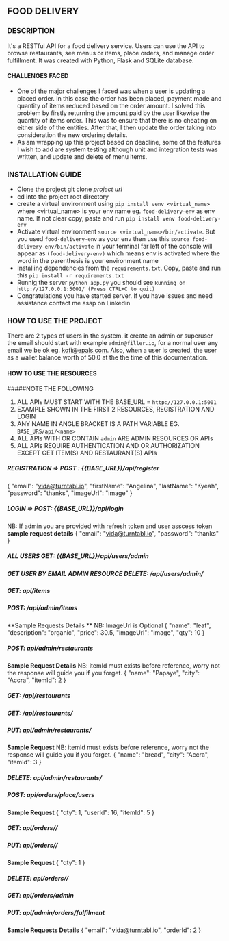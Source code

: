 ## FOOD DELIVERY 

### DESCRIPTION 
It's a RESTful API for a food delivery service. Users can use the API to browse restaurants, see menus or items, place orders, and manage order fulfillment. It was created with Python, Flask and SQLite database.

#### CHALLENGES FACED 
* One of the major challenges I faced was when a user is updating a placed order. In this case the order has been placed, payment made and quantity of items reduced based on the order amount. I solved this problem by firstly returning the amount paid by the user likewise the quantity of items order. This was to ensure that there is no cheating on either side of the entities. After that, I then update the order taking into consideration the new ordering details.
* As am wrapping up this project based on deadline, some of the features I wish to add are system testing although unit and integration tests was written,  and update and delete of menu items.

### INSTALLATION GUIDE 
* Clone the project git clone _project url_
* cd into the project root directory
* create a virtual environment using ```pip install venv <virtual_name>``` where <virtual_name> is your env name eg. ```food-delivery-env``` as env name. If not clear copy, paste and run ```pip install venv food-delivery-env```
* Activate virtual environment ```source <virtual_name>/bin/activate```. But you used ```food-delivery-env``` as your env then use this ```source food-delivery-env/bin/activate``` in your terminal far left of the console will appear as ```(food-delivery-env)``` which means env is activated where the word in the parenthesis is your environment name
* Installing dependencies from the ```requirements.txt```. Copy, paste and run this ```pip install -r requirements.txt```
* Runnig the server ```python app.py``` you should see ``` Running on http://127.0.0.1:5001/ (Press CTRL+C to quit) ```
* Congratulations you have started server. If you have issues and need assistance contact me asap on Linkedin

### HOW TO USE THE PROJECT 
There are 2 types of users in the system. it create an admin or superuser the email should start with <admin> example ```admin@filler.io```, for a normal user any email we be ok eg. kofi@epals.com. Also, when a user is created, the user as a wallet balance worth of 50.0 at the the time of this documentation.

#### HOW TO USE THE RESOURCES 

#####NOTE THE FOLLOWING 

1. ALL APIs MUST START WITH THE BASE_URL = ```http://127.0.0.1:5001```
2. EXAMPLE SHOWN IN THE FIRST 2 RESOURCES, REGISTRATION AND LOGIN
3. ANY NAME IN ANGLE BRACKET IS A PATH VARIABLE EG. ```BASE_URS/api/<name>```
4. ALL APIs WITH OR CONTAIN ```admin``` ARE ADMIN RESOURCES OR APIs
5. ALL APIs REQUIRE AUTHENTICATION AND OR AUTHORIZATION EXCEPT GET ITEM(S) AND RESTAURANT(S) APIs

##### REGISTRATION =>  POST : {{BASE_URL}}/api/register
 
 {
    "email": "vida@turntabl.io",
    "firstName": "Angelina",
    "lastName": "Kyeah",
    "password": "thanks",
    "imageUrl": "image"
}
##### LOGIN => POST: {{BASE_URL}}/api/login
NB: If admin you are provided with refresh token and user asscess token
   **sample request details**
{
    "email": "vida@turntabl.io",
    "password": "thanks"
}
##### ALL USERS GET: {{BASE_URL}}/api/users/admin

##### GET USER BY EMAIL ADMIN RESOURCE  DELETE: /api/users/admin/<email>
##### GET: api/items
##### POST: /api/admin/items
**Sample Requests Details **
NB: ImageUrl is Optional 
{
    "name": "leaf",
    "description": "organic",
    "price": 30.5,
    "imageUrl": "image",
    "qty": 10
}

##### POST: api/admin/restaurants
**Sample Request Details**
NB: itemId must exists before reference, worry not the response will guide you if you forget.
{
    "name": "Papaye",
    "city": "Accra",
    "itemId": 2
}

##### GET: /api/restaurants
##### GET: /api/restaurants/<name>
##### PUT: api/admin/restaurants/<name>
**Sample Request**
NB: itemId must exists before reference, worry not the response will guide you if you forget.
 {
    "name": "bread",
    "city": "Accra",
    "itemId": 3
}

##### DELETE: api/admin/restaurants/<name>
##### POST: api/orders/place/users
**Sample Request**
{
    "qty": 1,
    "userId": 16,
    "itemId": 5
}

##### GET: api/orders/<email>/<orderId>
##### PUT: api/orders/<email>/<orderId>
**Sample Request**
{
    "qty": 1
}

##### DELETE: api/orders/<email>/<orderId>
##### GET: api/orders/admin
##### PUT: api/admin/orders/fulfilment
**Sample Requests Details**
{
    "email": "vida@turntabl.io",
    "orderId": 2
}
